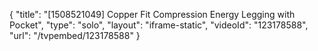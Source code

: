 {
    "title": "[1508521049] Copper Fit Compression Energy Legging with Pocket",
    "type": "solo",
    "layout": "iframe-static",
    "videoId": "123178588",
    "url": "\/tvpembed\/123178588"
}